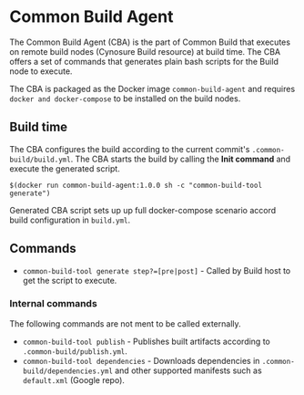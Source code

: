 # Common Build Agent

The Common Build Agent (CBA) is the part of Common Build that executes on remote build nodes (Cynosure Build resource) at build time. The CBA offers a set of commands that generates plain bash scripts for the Build node to execute.

The CBA is packaged as the Docker image `common-build-agent` and requires `docker and docker-compose` to be installed on the build nodes.

## Build time
The CBA configures the build according to the current commit's `.common-build/build.yml`.
The CBA starts the build by calling the **Init command** and execute the generated script. 

`$(docker run common-build-agent:1.0.0 sh -c "common-build-tool generate")`

Generated CBA script sets up up full docker-compose scenario accord build configuration in `build.yml`.

## Commands

* `common-build-tool generate step?=[pre|post]` - Called by Build host to get the script to execute.

### Internal commands
The following commands are not ment to be called externally.

* `common-build-tool publish` - Publishes built artifacts according to `.common-build/publish.yml`.
* `common-build-tool dependencies` - Downloads dependencies in `.common-build/dependencies.yml` and other supported manifests such as `default.xml` (Google repo).